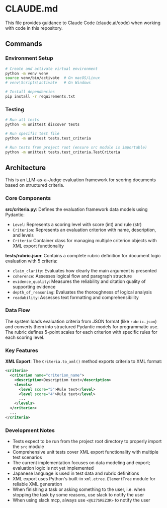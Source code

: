 # CLAUDE.md

This file provides guidance to Claude Code (claude.ai/code) when working with code in this repository.

## Commands

### Environment Setup
```bash
# Create and activate virtual environment
python -m venv venv
source venv/bin/activate  # On macOS/Linux
# venv\Scripts\activate   # On Windows

# Install dependencies
pip install -r requirements.txt
```

### Testing
```bash
# Run all tests
python -m unittest discover tests

# Run specific test file
python -m unittest tests.test_criteria

# Run tests from project root (ensure src module is importable)
python -m unittest tests.test_criteria.TestCriteria
```

## Architecture

This is an LLM-as-a-Judge evaluation framework for scoring documents based on structured criteria.

### Core Components

**src/criteria.py**: Defines the evaluation framework data models using Pydantic:
- `Level`: Represents a scoring level with score (int) and rule (str)
- `Criterion`: Represents an evaluation criterion with name, description, and levels
- `Criteria`: Container class for managing multiple criterion objects with XML export functionality

**tests/rubric.json**: Contains a complete rubric definition for document logic evaluation with 5 criteria:
- `claim_clarity`: Evaluates how clearly the main argument is presented
- `coherence`: Assesses logical flow and paragraph structure
- `evidence_quality`: Measures the reliability and citation quality of supporting evidence
- `depth_of_reasoning`: Evaluates the thoroughness of logical analysis
- `readability`: Assesses text formatting and comprehensibility

### Data Flow

The system loads evaluation criteria from JSON format (like `rubric.json`) and converts them into structured Pydantic models for programmatic use. The rubric defines 5-point scales for each criterion with specific rules for each scoring level.

### Key Features

**XML Export**: The `Criteria.to_xml()` method exports criteria to XML format:
```xml
<criteria>
  <criterion name="criterion_name">
    <description>Description text</description>
    <levels>
      <level score="5">Rule text</level>
      <level score="4">Rule text</level>
      ...
    </levels>
  </criterion>
  ...
</criteria>
```

### Development Notes

- Tests expect to be run from the project root directory to properly import the `src` module
- Comprehensive unit tests cover XML export functionality with multiple test scenarios
- The current implementation focuses on data modeling and export; evaluation logic is not yet implemented
- Japanese language is used in test data and rubric definitions
- XML export uses Python's built-in `xml.etree.ElementTree` module for reliable XML generation
- When finishing a task or asking something to the user, i.e. when stopping the task by some reasons, use slack to notify the user
- When using slack mcp, always use `<@U27SREZ3R>` to notify the user